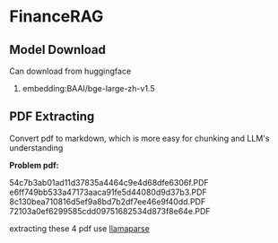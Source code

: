 # FinanceRAG

## Model Download

Can download from huggingface

1. embedding:BAAI/bge-large-zh-v1.5

## PDF Extracting

Convert pdf to markdown, which is more easy for chunking and LLM's understanding

**Problem pdf:**

54c7b3ab01ad11d37835a4464c9e4d68dfe6306f.PDF
e6ff749bb533a47173aaca91fe5d44080d9d37b3.PDF
8c130bea710816d5ef9a8bd7b2df7ee46e9f40dd.PDF
72103a0ef6299585cdd09751682534d873f8e64e.PDF

extracting these 4 pdf use [llamaparse](https://cloud.llamaindex.ai/)